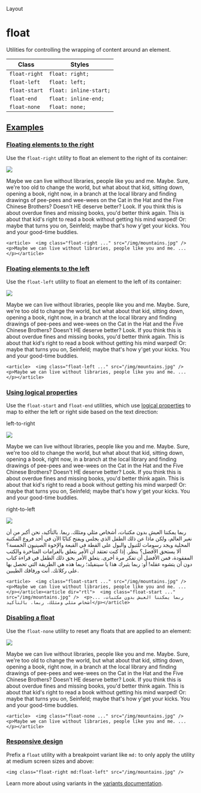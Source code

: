 Layout

# float

Utilities for controlling the wrapping of content around an element.

| Class         | Styles                 |
| ------------- | ---------------------- |
| `float-right` | `float: right;`        |
| `float-left`  | `float: left;`         |
| `float-start` | `float: inline-start;` |
| `float-end`   | `float: inline-end;`   |
| `float-none`  | `float: none;`         |

## [Examples](#examples)

### [Floating elements to the right](#floating-elements-to-the-right)

Use the `float-right` utility to float an element to the right of its container:

![](https://images.unsplash.com/photo-1554629947-334ff61d85dc?ixid=MnwxMjA3fDB8MHxwaG90by1wYWdlfHx8fGVufDB8fHx8\&ixlib=rb-1.2.1\&auto=format\&fit=crop\&w=1000\&h=1000\&q=90)

Maybe we can live without libraries, people like you and me. Maybe. Sure, we're too old to change the world, but what about that kid, sitting down, opening a book, right now, in a branch at the local library and finding drawings of pee-pees and wee-wees on the Cat in the Hat and the Five Chinese Brothers? Doesn't HE deserve better? Look. If you think this is about overdue fines and missing books, you'd better think again. This is about that kid's right to read a book without getting his mind warped! Or: maybe that turns you on, Seinfeld; maybe that's how y'get your kicks. You and your good-time buddies.

```
<article>  <img class="float-right ..." src="/img/mountains.jpg" />  <p>Maybe we can live without libraries, people like you and me. ...</p></article>
```

### [Floating elements to the left](#floating-elements-to-the-left)

Use the `float-left` utility to float an element to the left of its container:

![](https://images.unsplash.com/photo-1554629947-334ff61d85dc?ixid=MnwxMjA3fDB8MHxwaG90by1wYWdlfHx8fGVufDB8fHx8\&ixlib=rb-1.2.1\&auto=format\&fit=crop\&w=1000\&h=1000\&q=90)

Maybe we can live without libraries, people like you and me. Maybe. Sure, we're too old to change the world, but what about that kid, sitting down, opening a book, right now, in a branch at the local library and finding drawings of pee-pees and wee-wees on the Cat in the Hat and the Five Chinese Brothers? Doesn't HE deserve better? Look. If you think this is about overdue fines and missing books, you'd better think again. This is about that kid's right to read a book without getting his mind warped! Or: maybe that turns you on, Seinfeld; maybe that's how y'get your kicks. You and your good-time buddies.

```
<article>  <img class="float-left ..." src="/img/mountains.jpg" />  <p>Maybe we can live without libraries, people like you and me. ...</p></article>
```

### [Using logical properties](#using-logical-properties)

Use the `float-start` and `float-end` utilities, which use [logical properties](https://developer.mozilla.org/en-US/docs/Web/CSS/CSS_Logical_Properties/Basic_concepts) to map to either the left or right side based on the text direction:

left-to-right

![](https://images.unsplash.com/photo-1554629947-334ff61d85dc?ixid=MnwxMjA3fDB8MHxwaG90by1wYWdlfHx8fGVufDB8fHx8\&ixlib=rb-1.2.1\&auto=format\&fit=crop\&w=1000\&h=1000\&q=90)

Maybe we can live without libraries, people like you and me. Maybe. Sure, we're too old to change the world, but what about that kid, sitting down, opening a book, right now, in a branch at the local library and finding drawings of pee-pees and wee-wees on the Cat in the Hat and the Five Chinese Brothers? Doesn't HE deserve better? Look. If you think this is about overdue fines and missing books, you'd better think again. This is about that kid's right to read a book without getting his mind warped! Or: maybe that turns you on, Seinfeld; maybe that's how y'get your kicks. You and your good-time buddies.

right-to-left

![](https://images.unsplash.com/photo-1554629947-334ff61d85dc?ixid=MnwxMjA3fDB8MHxwaG90by1wYWdlfHx8fGVufDB8fHx8\&ixlib=rb-1.2.1\&auto=format\&fit=crop\&w=1000\&h=1000\&q=90)

ربما يمكننا العيش بدون مكتبات، أشخاص مثلي ومثلك. ربما. بالتأكيد، نحن أكبر من أن نغير العالم، ولكن ماذا عن ذلك الطفل الذي يجلس ويفتح كتابًا الآن في أحد فروع المكتبة المحلية ويجد رسومات للتبول والبول على القطة في القبعة والإخوة الصينيون الخمسة؟ ألا يستحق الأفضل؟ ينظر. إذا كنت تعتقد أن الأمر يتعلق بالغرامات المتأخرة والكتب المفقودة، فمن الأفضل أن تفكر مرة أخرى. يتعلق الأمر بحق ذلك الطفل في قراءة كتاب دون أن يتشوه عقله! أو: ربما يثيرك هذا يا سينفيلد؛ ربما هذه هي الطريقة التي تحصل بها على ركلاتك. أنت ورفاقك الطيبين.

```
<article>  <img class="float-start ..." src="/img/mountains.jpg" />  <p>Maybe we can live without libraries, people like you and me. ...</p></article><article dir="rtl">  <img class="float-start ..." src="/img/mountains.jpg" />  <p>... ربما يمكننا العيش بدون مكتبات، أشخاص مثلي ومثلك. ربما. بالتأكيد</p></article>
```

### [Disabling a float](#disabling-a-float)

Use the `float-none` utility to reset any floats that are applied to an element:

![](https://images.unsplash.com/photo-1554629947-334ff61d85dc?ixid=MnwxMjA3fDB8MHxwaG90by1wYWdlfHx8fGVufDB8fHx8\&ixlib=rb-1.2.1\&auto=format\&fit=crop\&w=1000\&h=1000\&q=90)

Maybe we can live without libraries, people like you and me. Maybe. Sure, we're too old to change the world, but what about that kid, sitting down, opening a book, right now, in a branch at the local library and finding drawings of pee-pees and wee-wees on the Cat in the Hat and the Five Chinese Brothers? Doesn't HE deserve better? Look. If you think this is about overdue fines and missing books, you'd better think again. This is about that kid's right to read a book without getting his mind warped! Or: maybe that turns you on, Seinfeld; maybe that's how y'get your kicks. You and your good-time buddies.

```
<article>  <img class="float-none ..." src="/img/mountains.jpg" />  <p>Maybe we can live without libraries, people like you and me. ...</p></article>
```

### [Responsive design](#responsive-design)

Prefix a `float` utility with a breakpoint variant like `md:` to only apply the utility at medium screen sizes and above:

```
<img class="float-right md:float-left" src="/img/mountains.jpg" />
```

Learn more about using variants in the [variants documentation](/docs/hover-focus-and-other-states).

